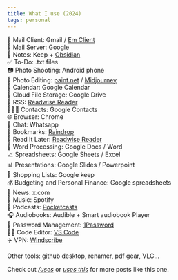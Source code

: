 ```yaml
---
title: What I use (2024)
tags: personal
---
```


📨 Mail Client: Gmail / [Em Client ](https://www.emclient.com/)   
📮 Mail Server: Google   
📝 Notes: Keep + [Obsidian](https://obsidian.md/)   
✅ To-Do: .txt files  
📷 Photo Shooting: Android phone  
🎨 Photo Editing: [paint.net](https://www.getpaint.net/) / [Midjourney](https://www.midjourney.com/imagine)   
📆 Calendar: Google Calendar  
📁 Cloud File Storage: Google Drive  
📖 RSS: [Readwise Reader](https://readwise.io/)   
🙍🏻‍♂️ Contacts: Google Contacts  
🌐 Browser: Chrome   
💬 Chat: Whatsapp   
🔖 Bookmarks: [Raindrop](https://app.raindrop.io/)   
📑 Read It Later: [Readwise Reader](https://readwise.io/)   
📜 Word Processing: Google Docs / Word   
📈 Spreadsheets: Google Sheets / Excel   
📊 Presentations: Google Slides / Powerpoint   
🛒 Shopping Lists: Google keep   
💰 Budgeting and Personal Finance: Google spreadsheets   
📰 News: x.com  
🎵 Music: Spotify  
🎤 Podcasts: [Pocketcasts](https://play.pocketcasts.com/)   
🎧 Audiobooks: Audible + Smart audiobook Player   
🔐 Password Management: [1Password ](https://my.1password.eu/)   
🧑‍💻 Code Editor: [VS Code](https://code.visualstudio.com/)   
✈️ VPN: [Windscribe](https://windscribe.com/)   

Other tools: github desktop, renamer, pdf gear, VLC...


Check out <a href="https://uses.tech/" target="_blank" rel="noopener"><em>/uses</em></a> or <a href="https://usesthis.com/" target="_blank" rel="noopener"><em>uses this</em></a> for more posts like this one.